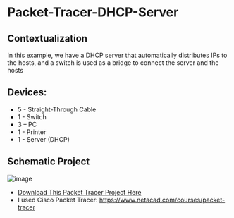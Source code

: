 # Packet-Tracer-DHCP-Server

## Contextualization
In this example, we have a DHCP server that automatically distributes IPs to the hosts, and a switch is used as a bridge to connect the server and the hosts

## Devices:
- 5 - Straight-Through Cable
- 1 - Switch
- 3 – PC
- 1 - Printer
- 1 - Server (DHCP)

## Schematic Project
![image](https://github.com/KaikyM/Packet-Tracer-DHCP-Server/assets/127446435/faa9d365-a9ac-409e-8efa-0ada69d81f1d)
- [Download This Packet Tracer Project Here](DHCP-Server.pkt)
- I used Cisco Packet Tracer: https://www.netacad.com/courses/packet-tracer
